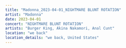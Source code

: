```yaml
---
title: "Madonna_2023-04-01_NIGHTMARE BLUNT ROTATION"
artist: "Madonna"
date: 2023-04-01
concert: "NIGHTMARE BLUNT ROTATION"
artists: "Burger King, Akina Nakamori, Anal Cunt"
location: "we back"
location_details: "we back, United States"
---
```


